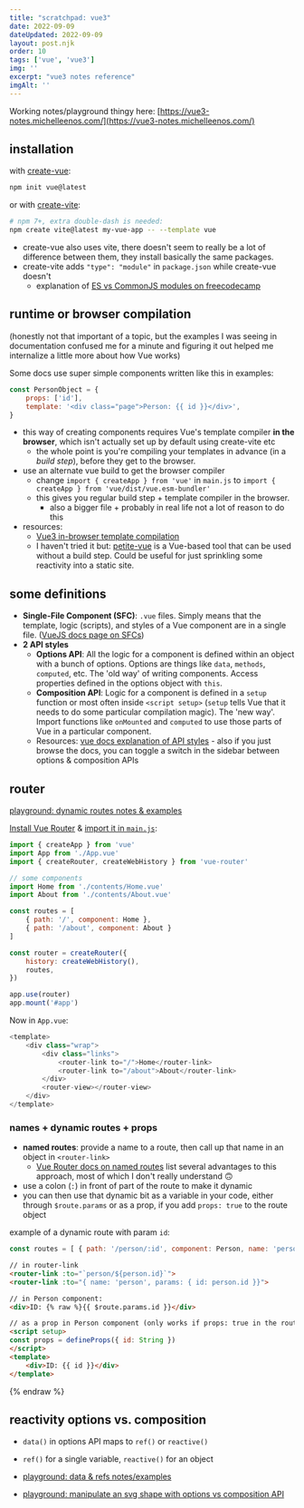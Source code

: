 ```yaml
---
title: "scratchpad: vue3"
date: 2022-09-09
dateUpdated: 2022-09-09
layout: post.njk
order: 10
tags: ['vue', 'vue3']
img: ''
excerpt: "vue3 notes reference"
imgAlt: ''
---
```


Working notes/playground thingy here: [https://vue3-notes.michelleenos.com/](https://vue3-notes.michelleenos.com/)


## installation

with [create-vue](https://github.com/vuejs/create-vue): 

```bash
npm init vue@latest
```

or with [create-vite](https://vitejs.dev/guide/): 

```bash
# npm 7+, extra double-dash is needed:
npm create vite@latest my-vue-app -- --template vue
```

* create-vue also uses vite, there doesn't seem to really be a lot of difference between them, they install basically the same packages. 
* create-vite adds `"type": "module"` in `package.json` while create-vue doesn't
	* explanation of [ES vs CommonJS modules on freecodecamp](https://www.freecodecamp.org/news/modules-in-javascript/) 

## runtime or browser compilation

(honestly not that important of a topic, but the examples I was seeing in documentation confused me for a minute and figuring it out helped me internalize a little more about how Vue works)

Some docs use super simple components written like this in examples: 

```js 
const PersonObject = {
	props: ['id'],
	template: '<div class="page">Person: {{ id }}</div>',
}
``` 

* this way of creating components requires Vue's template compiler **in the browser**, which isn't actually set up by default using create-vite etc 
	* the whole point is you're compiling your templates in advance (in a *build step*), before they get to the browser.
* use an alternate vue build to get the browser compiler
	* change `import { createApp } from 'vue'` in `main.js` to `import { createApp } from 'vue/dist/vue.esm-bundler'`
	* this gives you regular build step + template compiler in the browser. 
		* also a bigger file + probably in real life not a lot of reason to do this
* resources:
	* [Vue3 in-browser template compilation](https://vuejs.org/guide/scaling-up/tooling.html#note-on-in-browser-template-compilation)
	* I haven't tried it but: [petite-vue](https://github.com/vuejs/petite-vue) is a Vue-based tool that can be used without a build step. Could be useful for just sprinkling some reactivity into a static site. 

## some definitions

* **Single-File Component (SFC)**: `.vue` files. Simply means that the template, logic (scripts), and styles of a Vue component are in a single file. ([VueJS docs page on SFCs](https://vuejs.org/guide/scaling-up/sfc.html))
* **2 API styles**
	* **Options API**: All the logic for a component is defined within an object with a bunch of options. Options are things like `data`, `methods`, `computed`, etc. The 'old way' of writing components. Access properties defined in the options object with `this`. 
	* **Composition API**: Logic for a component is defined in a `setup` function or most often inside `<script setup>` (`setup` tells Vue that it needs to do some particular compilation magic). The 'new way'. Import functions like `onMounted` and `computed` to use those parts of Vue in a particular component.
	* Resources: [vue docs explanation of API styles](https://vuejs.org/guide/introduction.html#api-styles) - also if you just browse the docs, you can toggle a switch in the sidebar between options & composition APIs

## router 

[playground: dynamic routes notes & examples](https://vue3-notes.michelleenos.com/dynamic-routes)

[Install Vue Router](https://router.vuejs.org/installation.html) & [import it in `main.js`](https://router.vuejs.org/guide/#javascript):

```js
import { createApp } from 'vue'
import App from './App.vue'
import { createRouter, createWebHistory } from 'vue-router'

// some components
import Home from './contents/Home.vue'
import About from './contents/About.vue'

const routes = [
    { path: '/', component: Home },
    { path: '/about', component: About }
]

const router = createRouter({
	history: createWebHistory(),
	routes,
})

app.use(router)
app.mount('#app')
```

Now in `App.vue`:

```js
<template>
	<div class="wrap">
		<div class="links">
			<router-link to="/">Home</router-link>
			<router-link to="/about">About</router-link>
		</div>
		<router-view></router-view>
	</div>
</template>
```


### names + dynamic routes + props

* **named routes**: provide a name to a route, then call up that name in an object in `<router-link>`
	* [Vue Router docs on named routes](https://router.vuejs.org/guide/essentials/named-routes.html) list several advantages to this approach, most of which I don't really understand 🙃 
* use a colon (`:`) in front of part of the route to make it dynamic 
* you can then use that dynamic bit as a variable in your code, either through `$route.params` or as a prop, if you add `props: true` to the route object

example of a dynamic route with param `id`:

```js
const routes = [ { path: '/person/:id', component: Person, name: 'person', props: true }]
```

```html
// in router-link
<router-link :to="`person/${person.id}`">
<router-link :to="{ name: 'person', params: { id: person.id }}">

// in Person component: 
<div>ID: {% raw %}{{ $route.params.id }}</div>

// as a prop in Person component (only works if props: true in the route definition)
<script setup>
const props = defineProps({ id: String })
</script>
<template>
	<div>ID: {{ id }}</div>
</template>
```
{% endraw %}

## reactivity options vs. composition 

* `data()` in options API maps to `ref()` or `reactive()`
* `ref()` for a single variable, `reactive()` for an object

* [playground: data & refs notes/examples](https://vue3-notes.michelleenos.com/data-refs)
* [playground: manipulate an svg shape with options vs composition API]()

